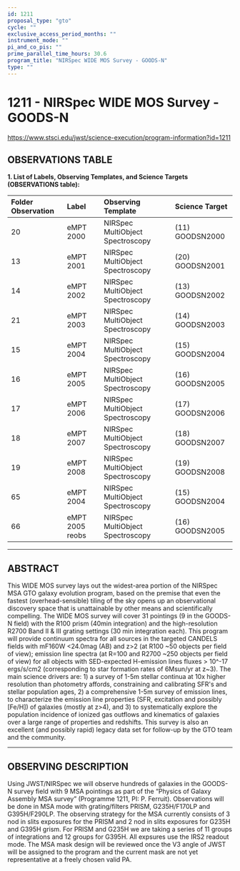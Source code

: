 ```yaml
---
id: 1211
proposal_type: "gto"
cycle: ""
exclusive_access_period_months: ""
instrument_mode: ""
pi_and_co_pis: ""
prime_parallel_time_hours: 30.6
program_title: "NIRSpec WIDE MOS Survey - GOODS-N"
type: ""
---
```

# 1211 - NIRSpec WIDE MOS Survey - GOODS-N
https://www.stsci.edu/jwst/science-execution/program-information?id=1211
## OBSERVATIONS TABLE
**1. List of Labels, Observing Templates, and Science Targets (OBSERVATIONS table):**

| Folder Observation | Label         | Observing Template                | Science Target    |
| :----------------- | :------------ | :-------------------------------- | :---------------- |
| 20                 | eMPT 2000     | NIRSpec MultiObject Spectroscopy | (11) GOODSN2000   |
| 13                 | eMPT 2001     | NIRSpec MultiObject Spectroscopy | (20) GOODSN2001   |
| 14                 | eMPT 2002     | NIRSpec MultiObject Spectroscopy | (13) GOODSN2002   |
| 21                 | eMPT 2003     | NIRSpec MultiObject Spectroscopy | (14) GOODSN2003   |
| 15                 | eMPT 2004     | NIRSpec MultiObject Spectroscopy | (15) GOODSN2004   |
| 16                 | eMPT 2005     | NIRSpec MultiObject Spectroscopy | (16) GOODSN2005   |
| 17                 | eMPT 2006     | NIRSpec MultiObject Spectroscopy | (17) GOODSN2006   |
| 18                 | eMPT 2007     | NIRSpec MultiObject Spectroscopy | (18) GOODSN2007   |
| 19                 | eMPT 2008     | NIRSpec MultiObject Spectroscopy | (19) GOODSN2008   |
| 65                 | eMPT 2004     | NIRSpec MultiObject Spectroscopy | (15) GOODSN2004   |
| 66                 | eMPT 2005 reobs | NIRSpec MultiObject Spectroscopy | (16) GOODSN2005   |

---

## ABSTRACT

This WIDE MOS survey lays out the widest-area portion of the NIRSpec MSA GTO galaxy evolution program, based on the premise that even the fastest (overhead-sensible) tiling of the sky opens up an observational discovery space that is unattainable by other means and scientifically compelling. The WIDE MOS survey will cover 31 pointings (9 in the GOODS-N field) with the R100 prism (40min integration) and the high-resolution R2700 Band II & III grating settings (30 min integration each). This program will provide continuum spectra for all sources in the targeted CANDELS fields with mF160W <24.0mag (AB) and z>2 (at R100 ~50 objects per field of view); emission line spectra (at R=100 and R2700 ~250 objects per field of view) for all objects with SED-expected H-emission lines fluxes > 10^-17 ergs/s/cm2 (corresponding to star formation rates of 6Msun/yr at z~3). The main science drivers are: 1) a survey of 1-5m stellar continua at 10x higher resolution than photometry affords, constraining and calibrating SFR's and stellar population ages, 2) a comprehensive 1-5m survey of emission lines, to characterize the emission line properties (SFR, excitation and possibly [Fe/H]) of galaxies (mostly at z>4), and 3) to systematically explore the population incidence of ionized gas outflows and kinematics of galaxies over a large range of properties and redshifts. This survey is also an excellent (and possibly rapid) legacy data set for follow-up by the GTO team and the community.

---

## OBSERVING DESCRIPTION

Using JWST/NIRSpec we will observe hundreds of galaxies in the GOODS-N survey field with 9 MSA pointings as part of the “Physics of Galaxy Assembly MSA survey” (Programme 1211, PI: P. Ferruit). Observations will be done in MSA mode with grating/filters PRISM, G235H/F170LP and G395H/F290LP. The observing strategy for the MSA currently consists of 3 nod in slits exposures for the PRISM and 2 nod in slits exposures for G235H and G395H grism. For PRISM and G235H we are taking a series of 11 groups of integrations and 12 groups for G395H. All expsures use the IRS2 readout mode. The MSA mask design will be reviewed once the V3 angle of JWST will be assigned to the program and the current mask are not yet representative at a freely chosen valid PA.